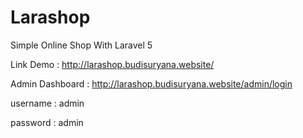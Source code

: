 # Larashop
Simple Online Shop With Laravel 5

Link Demo : http://larashop.budisuryana.website/

Admin Dashboard : http://larashop.budisuryana.website/admin/login

username : admin

password  : admin
